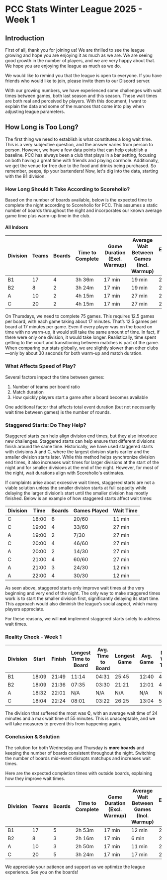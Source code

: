 # PCC Stats Winter League 2025 - Week 1

## Introduction

First of all, thank you for joining us! We are thrilled to see the league growing and hope you are enjoying it as much as we are. We are seeing good growth in the number of players, and we are very happy about that. We hope you are enjoying the league as much as we do.

We would like to remind you that the league is open to everyone. If you have friends who would like to join, please invite them to our Discord server.

With our growing numbers, we have experienced some challenges with wait times between games, both last season and this season. These wait times are both real and perceived by players. With this document, I want to explain the data and some of the nuances that come into play when adjusting league parameters.

## How Long is Too Long?

The first thing we need to establish is what constitutes a long wait time. This is a very subjective question, and the answer varies from person to person. However, we have a few data points that can help establish a baseline. PCC has always been a club that plays in a bar setting, focusing on both having a great time with friends and playing cornhole. Additionally, we get the venue for free due to the food and drinks being purchased. So remember, peeps, tip your bartenders! Now, let's dig into the data, starting with the B1 division.

### How Long Should It Take According to Scoreholio?

Based on the number of boards available, below is the expected time to complete the night according to Scoreholio for PCC. This assumes a static number of boards throughout the night and incorporates our known average game time plus warm-up time in the club.

#### All Indoors

| Division | Teams | Boards | Time to Complete | Game Duration (Excl. Warmup) | Average Wait Between Games (Incl. Warmup) | Expected Finish Time |
| -------- | ----- | ------ | ---------------- | --------------------------- | -------------------------------------- | ------------------- |
| B1       | 17    | 4      | 3h 36m           | 17 min                       | 19 min                                 | 21:36              |
| B2       | 8     | 2      | 3h 24m           | 17 min                       | 19 min                                 | 21:24              |
| A        | 10    | 2      | 4h 15m           | 17 min                       | 27 min                                 | 22:15              |
| C        | 20    | 2      | 4h 15m           | 17 min                       | 27 min                                 | 22:15              |

On Thursdays, we need to complete 75 games. This requires 12.5 games per board, with each game taking about 17 minutes. That’s 12.5 games per board at 17 minutes per game. Even if every player was on the board on time with no warm-up, it would still take the same amount of time. In fact, if there were only one division, it would take longer. Realistically, time spent getting to the court and transitioning between matches is part of the game. When comparing our stats globally, we are slightly slower than other clubs—only by about 30 seconds for both warm-up and match duration.

### What Affects Speed of Play?

Several factors impact the time between games:

1. Number of teams per board ratio
2. Match duration
3. How quickly players start a game after a board becomes available

One additional factor that affects total event duration (but not necessarily wait time between games) is the number of rounds.

### Staggered Starts: Do They Help?

Staggered starts can help align division end times, but they also introduce new challenges.
Staggered starts can help ensure that different divisions finish around the same time. Historically, we have used staggered starts with divisions A and C, where the largest division starts earlier and the smaller division starts later. While this method helps synchronize division end times, it also increases wait times for larger divisions at the start of the night and for smaller divisions at the end of the night. However, for most of the night, wait durations align with Scoreholio's estimates.

If complaints arise about excessive wait times, staggered starts are not a viable solution unless the smaller division starts at full capacity while delaying the larger division’s start until the smaller division has mostly finished. Below is an example of how staggered starts affect wait times:

| Division | Time  | Boards | Games Played | Wait Time |
| -------- | ----- | ------ | ------------ | --------- |
| C        | 18:00 | 6      | 20/60        | 11 min    |
| C        | 19:00 | 4      | 33/60        | 27 min    |
| A        | 19:00 | 2      | 7/30         | 27 min    |
| C        | 20:00 | 4      | 46/60        | 27 min    |
| A        | 20:00 | 2      | 14/30        | 27 min    |
| C        | 21:00 | 4      | 60/60        | 27 min    |
| A        | 21:00 | 3      | 24/30        | 12 min    |
| A        | 22:00 | 4      | 30/30        | 12 min    |

As seen above, staggered starts only improve wait times at the very beginning and very end of the night. The only way to make staggered times work is to start the smaller division first, significantly delaying its start time. This approach would also diminish the league’s social aspect, which many players appreciate.

For these reasons, we will **not** implement staggered starts solely to address wait times.

### Reality Check - Week 1

| Division | Start  | Finish  | Longest Time to Board | Avg. Time to Board | Longest Game | Avg. Game | Max Wait Time | Avg. Wait Time |
| -------- | ------ | ------- | -------------------- | ----------------- | ------------ | --------- | ------------ | ------------- |
| B1       | 18:09  | 21:49   | 11:14               | 04:31            | 25:45        | 12:40     | 45:53        | 16:36         |
| B2       | 18:09  | 21:36   | 07:35               | 03:30            | 21:21        | 12:01     | 45:27        | 18:24         |
| A        | 18:32  | 22:01   | N/A                 | N/A              | N/A          | N/A       | N/A          | N/A           |
| C        | 18:04  | 22:24   | 08:01               | 03:22            | 26:25        | 13:04     | 55:40        | 24:16         |

The division that suffered the most was **C**, with an average wait time of 24 minutes and a max wait time of 55 minutes. This is unacceptable, and we will take measures to prevent this from happening again.

### Conclusion & Solution

The solution for both Wednesday and Thursday is **more boards** and keeping the number of boards consistent throughout the night. Switching the number of boards mid-event disrupts matchups and increases wait times.

Here are the expected completion times with outside boards, explaining how they improve wait times.

| Division | Teams | Boards | Time to Complete | Game Duration (Excl. Warmup) | Average Wait Between Games (Incl. Warmup) | Expected Finish Time |
| -------- | ----- | ------ | ---------------- | --------------------------- | -------------------------------------- | ------------------- |
| B1       | 17    | 5      | 2h 53m           | 17 min                       | 12 min                                 | 20:53              |
| B2       | 8     | 3      | 2h 16m           | 17 min                       | 6 min                                  | 20:16              |
| A        | 10    | 3      | 2h 50m           | 17 min                       | 11 min                                 | 22:15              |
| C        | 20    | 5      | 3h 24m           | 17 min                       | 17 min                                 | 21:24              |

We appreciate your patience and support as we optimize the league experience. See you on the boards!

